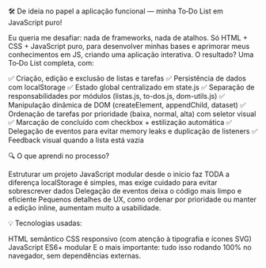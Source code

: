 🛠️ De ideia no papel a aplicação funcional — minha To‑Do List em JavaScript puro!

Eu queria me desafiar: nada de frameworks, nada de atalhos. Só HTML + CSS + JavaScript puro, para desenvolver minhas bases e aprimorar meus conhecimentos em JS, criando uma aplicação interativa.
O resultado? Uma To‑Do List completa, com:

✅ Criação, edição e exclusão de listas e tarefas
✅ Persistência de dados com localStorage 
✅ Estado global centralizado em state.js 
✅ Separação de responsabilidades por módulos (listas.js, to-dos.js, dom-utils.js) 
✅ Manipulação dinâmica de DOM (createElement, appendChild, dataset) 
✅ Ordenação de tarefas por prioridade (baixa, normal, alta) com seletor visual
✅ Marcação de concluído com checkbox + estilização automática 
✅ Delegação de eventos para evitar memory leaks e duplicação de listeners 
✅ Feedback visual quando a lista está vazia

🔍 O que aprendi no processo? 

Estruturar um projeto JavaScript modular desde o início faz TODA a diferença
localStorage é simples, mas exige cuidado para evitar sobrescrever dados
Delegação de eventos deixa o código mais limpo e eficiente
Pequenos detalhes de UX, como ordenar por prioridade ou manter a edição inline, aumentam muito a usabilidade.

💡 Tecnologias usadas:

HTML semântico
CSS responsivo (com atenção à tipografia e ícones SVG)
JavaScript ES6+ modular
E o mais importante: tudo isso rodando 100% no navegador, sem dependências externas.

